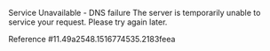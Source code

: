Service Unavailable - DNS failure The server is temporarily unable to service your request. Please try again later.

Reference #11.49a2548.1516774535.2183feea